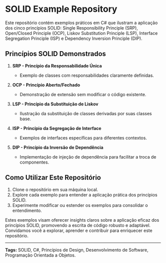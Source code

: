 # SOLID Example Repository

Este repositório contém exemplos práticos em C# que ilustram a aplicação dos cinco princípios SOLID: Single Responsibility Principle (SRP), Open/Closed Principle (OCP), Liskov Substitution Principle (LSP), Interface Segregation Principle (ISP) e Dependency Inversion Principle (DIP).

## Princípios SOLID Demonstrados

1. **SRP - Princípio da Responsabilidade Única**
   - Exemplo de classes com responsabilidades claramente definidas.

2. **OCP - Princípio Aberto/Fechado**
   - Demonstração de extensão sem modificar o código existente.

3. **LSP - Princípio da Substituição de Liskov**
   - Ilustração da substituição de classes derivadas por suas classes base.

4. **ISP - Princípio da Segregação de Interface**
   - Exemplos de interfaces específicas para diferentes contextos.

5. **DIP - Princípio da Inversão de Dependência**
   - Implementação de injeção de dependência para facilitar a troca de componentes.

## Como Utilizar Este Repositório

1. Clone o repositório em sua máquina local.
2. Explore cada exemplo para entender a aplicação prática dos princípios SOLID.
3. Experimente modificar ou estender os exemplos para consolidar o entendimento.

Estes exemplos visam oferecer insights claros sobre a aplicação eficaz dos princípios SOLID, promovendo a escrita de código robusto e adaptável. Convidamos você a explorar, aprender e contribuir para enriquecer este repositório.

---
**Tags:** SOLID, C#, Princípios de Design, Desenvolvimento de Software, Programação Orientada a Objetos.
